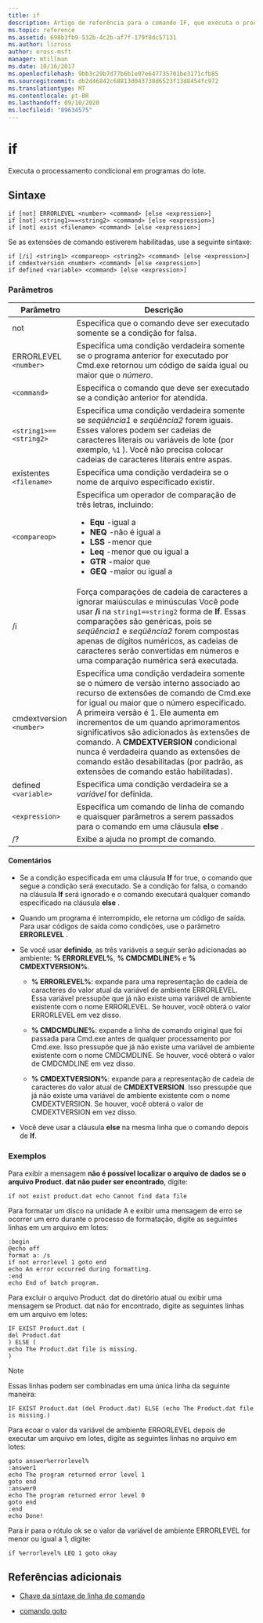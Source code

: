 ```yaml
---
title: if
description: Artigo de referência para o comando IF, que executa o processamento condicional em programas do lote.
ms.topic: reference
ms.assetid: 698b3fb9-532b-4c2b-af7f-179f8dc57131
ms.author: lizross
author: eross-msft
manager: mtillman
ms.date: 10/16/2017
ms.openlocfilehash: 9bb3c29b7d77b6b1e07e647735701be3171cfb85
ms.sourcegitcommit: db2d46842c68813d043738d6523f13d8454fc972
ms.translationtype: MT
ms.contentlocale: pt-BR
ms.lasthandoff: 09/10/2020
ms.locfileid: "89634575"
---
```

# <a name="if"></a>if

Executa o processamento condicional em programas do lote.

## <a name="syntax"></a>Sintaxe

```
if [not] ERRORLEVEL <number> <command> [else <expression>]
if [not] <string1>==<string2> <command> [else <expression>]
if [not] exist <filename> <command> [else <expression>]
```

Se as extensões de comando estiverem habilitadas, use a seguinte sintaxe:

```
if [/i] <string1> <compareop> <string2> <command> [else <expression>]
if cmdextversion <number> <command> [else <expression>]
if defined <variable> <command> [else <expression>]
```

### <a name="parameters"></a>Parâmetros

| Parâmetro | Descrição |
| --------- |------------ |
| not | Especifica que o comando deve ser executado somente se a condição for falsa. |
| ERRORLEVEL `<number>` | Especifica uma condição verdadeira somente se o programa anterior for executado por Cmd.exe retornou um código de saída igual ou maior que o *número*. |
| `<command>` | Especifica o comando que deve ser executado se a condição anterior for atendida. |
| `<string1>==<string2>` | Especifica uma condição verdadeira somente se *seqüência1* e *seqüência2* forem iguais. Esses valores podem ser cadeias de caracteres literais ou variáveis de lote (por exemplo, `%1` ). Você não precisa colocar cadeias de caracteres literais entre aspas. |
| existentes `<filename>` | Especifica uma condição verdadeira se o nome de arquivo especificado existir. |
| `<compareop>` | Especifica um operador de comparação de três letras, incluindo:<ul><li>**Equ** -igual a</li><li>**NEQ** -não é igual a</li><li>**LSS** -menor que</li><li>**Leq** -menor que ou igual a</li><li>**GTR** -maior que</li><li>**GEQ** -maior ou igual a</li></ul> |
| /i | Força comparações de cadeia de caracteres a ignorar maiúsculas e minúsculas Você pode usar **/i** na `string1==string2` forma de **If**. Essas comparações são genéricas, pois se *seqüência1* e *seqüência2* forem compostas apenas de dígitos numéricos, as cadeias de caracteres serão convertidas em números e uma comparação numérica será executada. |
| cmdextversion `<number>` | Especifica uma condição verdadeira somente se o número de versão interno associado ao recurso de extensões de comando de Cmd.exe for igual ou maior que o número especificado. A primeira versão é 1. Ele aumenta em incrementos de um quando aprimoramentos significativos são adicionados às extensões de comando. A **CMDEXTVERSION** condicional nunca é verdadeira quando as extensões de comando estão desabilitadas (por padrão, as extensões de comando estão habilitadas). |
| defined `<variable>` | Especifica uma condição verdadeira se a *variável* for definida. |
| `<expression>` | Especifica um comando de linha de comando e quaisquer parâmetros a serem passados para o comando em uma cláusula **else** . |
| /? | Exibe a ajuda no prompt de comando. |

#### <a name="remarks"></a>Comentários

- Se a condição especificada em uma cláusula **If** for true, o comando que segue a condição será executado. Se a condição for falsa, o comando na cláusula **If** será ignorado e o comando executará qualquer comando especificado na cláusula **else** .

- Quando um programa é interrompido, ele retorna um código de saída. Para usar códigos de saída como condições, use o parâmetro **ERRORLEVEL** .

- Se você usar **definido**, as três variáveis a seguir serão adicionadas ao ambiente: **% ERRORLEVEL%**, **% CMDCMDLINE%** e **% CMDEXTVERSION%**.

  - **% ERRORLEVEL%**: expande para uma representação de cadeia de caracteres do valor atual da variável de ambiente ERRORLEVEL. Essa variável pressupõe que já não existe uma variável de ambiente existente com o nome ERRORLEVEL. Se houver, você obterá o valor ERRORLEVEL em vez disso.

  - **% CMDCMDLINE%**: expande a linha de comando original que foi passada para Cmd.exe antes de qualquer processamento por Cmd.exe. Isso pressupõe que já não existe uma variável de ambiente existente com o nome CMDCMDLINE. Se houver, você obterá o valor de CMDCMDLINE em vez disso.

  - **% CMDEXTVERSION%**: expande para a representação de cadeia de caracteres do valor atual de **CMDEXTVERSION**. Isso pressupõe que já não existe uma variável de ambiente existente com o nome CMDEXTVERSION. Se houver, você obterá o valor de CMDEXTVERSION em vez disso.

- Você deve usar a cláusula **else** na mesma linha que o comando depois de **If**.

### <a name="examples"></a>Exemplos

Para exibir a mensagem **não é possível localizar o arquivo de dados se o arquivo Product. dat não puder ser encontrado**, digite:

```
if not exist product.dat echo Cannot find data file
```

Para formatar um disco na unidade A e exibir uma mensagem de erro se ocorrer um erro durante o processo de formatação, digite as seguintes linhas em um arquivo em lotes:

```
:begin
@echo off
format a: /s
if not errorlevel 1 goto end
echo An error occurred during formatting.
:end
echo End of batch program.
```

Para excluir o arquivo Product. dat do diretório atual ou exibir uma mensagem se Product. dat não for encontrado, digite as seguintes linhas em um arquivo em lotes:

```
IF EXIST Product.dat (
del Product.dat
) ELSE (
echo The Product.dat file is missing.
)
```

> [!NOTE]
> Essas linhas podem ser combinadas em uma única linha da seguinte maneira:
> ```
> IF EXIST Product.dat (del Product.dat) ELSE (echo The Product.dat file is missing.)
> ```

Para ecoar o valor da variável de ambiente ERRORLEVEL depois de executar um arquivo em lotes, digite as seguintes linhas no arquivo em lotes:

```
goto answer%errorlevel%
:answer1
echo The program returned error level 1
goto end
:answer0
echo The program returned error level 0
goto end
:end
echo Done!
```

Para ir para o rótulo ok se o valor da variável de ambiente ERRORLEVEL for menor ou igual a 1, digite:

```
if %errorlevel% LEQ 1 goto okay
```

## <a name="additional-references"></a>Referências adicionais

- [Chave da sintaxe de linha de comando](command-line-syntax-key.md)

- [comando goto](goto.md)
